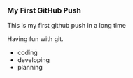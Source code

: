 ### My First GitHub Push

This is my first github push in a long time

Having fun with git.

- coding
- developing
- planning
